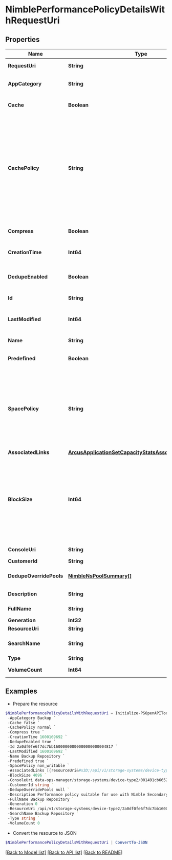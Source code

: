 # NimblePerformancePolicyDetailsWithRequestUri
## Properties

Name | Type | Description | Notes
------------ | ------------- | ------------- | -------------
**RequestUri** | **String** | requestUri for detailed performance-policy object | [optional] 
**AppCategory** | **String** | Specifies the application category of the associated volume. | [optional] 
**Cache** | **Boolean** | Flag denoting if data in the associated volume should be cached. | [optional] 
**CachePolicy** | **String** | Specifies how data of associated volume should be cached. Supports two policies, &#39;normal&#39; and &#39;aggressive&#39;. &#39;normal&#39; policy caches data but skips in certain conditions such as sequential I/O. &#39;aggressive&#39; policy will accelerate caching of all data belonging to this volume, regardless of sequentiality. Possible values:&#39;normal&#39;, &#39;no_write&#39;, &#39;aggressive_read_no_write&#39;, &#39;disabled&#39;, &#39;aggressive&#39;. | [optional] 
**Compress** | **Boolean** | Flag denoting if data in the associated volume should be compressed. | [optional] 
**CreationTime** | **Int64** | Time when the performance policy was created. | [optional] 
**DedupeEnabled** | **Boolean** | Specifies if dedupe is enabled for volumes created with this performance policy. | [optional] 
**Id** | **String** | Unique Identifier for the Performance Policy. | [optional] 
**LastModified** | **Int64** | Time when the performance policy&#39;s configurations were last modified. | [optional] 
**Name** | **String** | Name of the Performance Policy. | [optional] 
**Predefined** | **Boolean** | Specifies if this performance policy is predefined (read-only). | [optional] 
**SpacePolicy** | **String** | Specifies the state of the volume upon space constraint violation such as volume limit violation or volumes above their volume reserve, if the pool free space is exhausted. Supports two policies, &#39;offline&#39; and &#39;non_writable&#39;. Possible values:&#39;offline&#39;, &#39;login_only&#39;, &#39;non_writable&#39;, &#39;read_only&#39;, &#39;invalid&#39;. | [optional] 
**AssociatedLinks** | [**ArcusApplicationSetCapacityStatsAssociatedLinksInner[]**](ArcusApplicationSetCapacityStatsAssociatedLinksInner.md) | Associated Links Details | [optional] 
**BlockSize** | **Int64** | Block Size in bytes to be used by the volumes created with this specific performance policy. Supported block sizes are 4096 bytes (4 KB), 8192 bytes (8 KB), 16384 bytes(16 KB), and 32768 bytes (32 KB). Block size of a performance policy cannot be changed once the performance policy is created. | [optional] 
**ConsoleUri** | **String** | consoleUri for detailed storage object | [optional] 
**CustomerId** | **String** | customerId | [optional] 
**DedupeOverridePools** | [**NimbleNsPoolSummary[]**](NimbleNsPoolSummary.md) | List of pools that override performance policy&#39;s dedupe setting. | [optional] 
**Description** | **String** | Description of a performance policy. | [optional] 
**FullName** | **String** | Fully qualified name of the Performance Policy. | [optional] 
**Generation** | **Int32** | generation | [optional] 
**ResourceUri** | **String** | Link to the object URI | [optional] 
**SearchName** | **String** | Name of the Performance Policy used for object search. | [optional] 
**Type** | **String** | type | [optional] 
**VolumeCount** | **Int64** | Number of volumes using this performance policy. | [optional] 

## Examples

- Prepare the resource
```powershell
$NimblePerformancePolicyDetailsWithRequestUri = Initialize-PSOpenAPIToolsNimblePerformancePolicyDetailsWithRequestUri  -RequestUri api/v1/storage-systems/device-type2/2a0df0fe6f7dc7bb16000000000000000000004817/performance-policies/2a0df0fe6f7dc7bb16000000000000000000004007 `
 -AppCategory Backup `
 -Cache false `
 -CachePolicy normal `
 -Compress true `
 -CreationTime 1600169692 `
 -DedupeEnabled true `
 -Id 2a0df0fe6f7dc7bb16000000000000000000004817 `
 -LastModified 1600169692 `
 -Name Backup Repository `
 -Predefined true `
 -SpacePolicy non_writable `
 -AssociatedLinks [{resourceUri&#x3D;/api/v1/storage-systems/device-type2/2a0df0fe6f7dc7bb16000000000000000000004817, type&#x3D;storage-systems}] `
 -BlockSize 4096 `
 -ConsoleUri data-ops-manager/storage-systems/device-type2/001491cb6652a03a6b000000000000000000000001/performance-policies/071491cb6652a03a6b000000000000000000000006 `
 -CustomerId string `
 -DedupeOverridePools null `
 -Description Performance policy suitable for use with Nimble Secondary Flash Array `
 -FullName Backup Repository `
 -Generation 0 `
 -ResourceUri /api/v1/storage-systems/device-type2/2a0df0fe6f7dc7bb16000000000000000000004817 `
 -SearchName Backup Repository `
 -Type string `
 -VolumeCount 0
```

- Convert the resource to JSON
```powershell
$NimblePerformancePolicyDetailsWithRequestUri | ConvertTo-JSON
```

[[Back to Model list]](../README.md#documentation-for-models) [[Back to API list]](../README.md#documentation-for-api-endpoints) [[Back to README]](../README.md)

